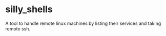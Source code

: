# silly_shells
A tool to handle remote linux machines by listing their services and taking remote ssh.